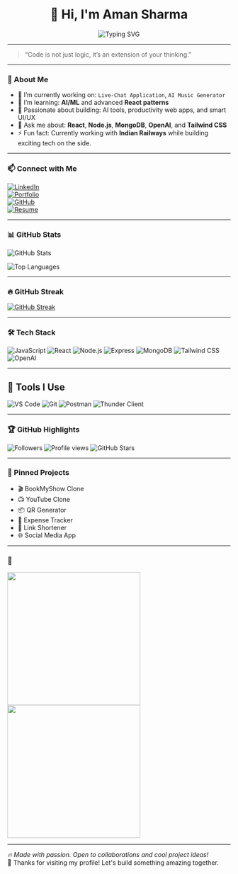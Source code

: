 <!-- Typing Header -->
<h1 align="center">
  👋 Hi, I'm Aman Sharma
</h1>

<p align="center">
  <img src="https://readme-typing-svg.herokuapp.com?font=Fira+Code&weight=500&size=25&pause=1000&center=true&vCenter=true&color=F70000&width=435&lines=🚀+Full+Stack+Developer;🧠+AI+Enthusiast;💻+React+%2B+Node.js+Dev;💡+Tech+Lover+%7C+Builder+%7C+Doer" alt="Typing SVG" />
</p>

---

> “Code is not just logic, it’s an extension of your thinking.”

---

### 🌟 About Me

- 🔭 I’m currently working on: `Live-Chat Application`, `AI Music Generator`  
- 🌱 I’m learning: **AI/ML** and advanced **React patterns**  
- 🧠 Passionate about building: AI tools, productivity web apps, and smart UI/UX  
- 💬 Ask me about: **React**, **Node.js**, **MongoDB**, **OpenAI**, and **Tailwind CSS**  
- ⚡ Fun fact: Currently working with **Indian Railways** while building exciting tech on the side.

---

### 📫 Connect with Me

[![LinkedIn](https://img.shields.io/badge/LinkedIn-blue?logo=linkedin&logoColor=white)](https://www.linkedin.com/in/aman-sharma-28b237247)  
[![Portfolio](https://img.shields.io/badge/Portfolio-Visit-lightgrey?style=flat-square&logo=google-chrome)](https://yourwebsite.com)  
[![GitHub](https://img.shields.io/badge/GitHub-Sharma0813-black?logo=github)](https://github.com/Sharma0813)  
[![Resume](https://img.shields.io/badge/Resume-View-blue)](https://your-resume-link.com)

---

### 📊 GitHub Stats

![GitHub Stats](https://github-readme-stats.vercel.app/api?username=Sharma0813&show_icons=true&theme=radical&hide_border=true)

![Top Languages](https://github-readme-stats.vercel.app/api/top-langs/?username=Sharma0813&layout=compact&theme=radical&hide_border=true)

---

### 🔥 GitHub Streak

[![GitHub Streak](https://github-readme-streak-stats.herokuapp.com?user=Sharma0813&theme=radical&hide_border=true)](https://git.io/streak-stats)

---

### 🛠️ Tech Stack

![JavaScript](https://img.shields.io/badge/-JavaScript-black?style=flat-square&logo=javascript)
![React](https://img.shields.io/badge/-React-black?style=flat-square&logo=react)
![Node.js](https://img.shields.io/badge/-Node.js-black?style=flat-square&logo=node.js)
![Express](https://img.shields.io/badge/-Express.js-black?style=flat-square&logo=express)
![MongoDB](https://img.shields.io/badge/-MongoDB-black?style=flat-square&logo=mongodb)
![Tailwind CSS](https://img.shields.io/badge/-Tailwind%20CSS-black?style=flat-square&logo=tailwind-css)
![OpenAI](https://img.shields.io/badge/-OpenAI-black?style=flat-square&logo=openai)

---

## 🧰 Tools I Use

![VS Code](https://img.shields.io/badge/-VSCode-black?style=flat-square&logo=visual-studio-code)
![Git](https://img.shields.io/badge/-Git-black?style=flat-square&logo=git)
![Postman](https://img.shields.io/badge/-Postman-black?style=flat-square&logo=postman)
![Thunder Client](https://img.shields.io/badge/-Thunder%20Client-black?style=flat-square&logo=thunder-client)

---

### 🏆 GitHub Highlights

![Followers](https://img.shields.io/github/followers/Sharma0813?label=Follow&style=social)
![Profile views](https://komarev.com/ghpvc/?username=Sharma0813&color=blue)
![GitHub Stars](https://img.shields.io/github/stars/Sharma0813?style=social)

---

### 📌 Pinned Projects

- 🎬 BookMyShow Clone  
- 📺 YouTube Clone  
- 📦 QR Generator  
- 📄 Expense Tracker  
- 🔗 Link Shortener  
- 🌐 Social Media App  

---

### 🎥

<img src="https://media.giphy.com/media/JIX9t2j0ZTN9S/giphy.gif" width="300"/>
<img src="[https://surl.li/jsfzqc](https://media4.giphy.com/media/v1.Y2lkPTc5MGI3NjExeWYzbXhpbmF0am5tZzdzZGN1bTI0OTR0ZnY2OG1ubXRzbXV5NHd4NyZlcD12MV9pbnRlcm5hbF9naWZfYnlfaWQmY3Q9Zw/1m4ukmk9Lu90At2FGu/giphy.gif)" width="300"/>

---

_🔥 Made with passion. Open to collaborations and cool project ideas!_  
🙏 Thanks for visiting my profile! Let's build something amazing together.
